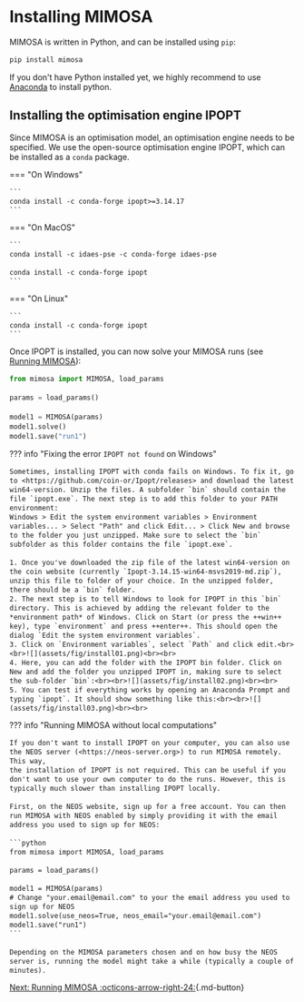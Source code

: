 # Installing MIMOSA

MIMOSA is written in Python, and can be installed using `pip`:
```bash
pip install mimosa
```

If you don't have Python installed yet, we highly recommend to use [Anaconda](https://www.anaconda.com/download) to install python. 

## Installing the optimisation engine IPOPT

Since MIMOSA is an optimisation model, an optimisation engine needs to be specified. We use the open-source optimisation engine IPOPT, which can be installed as a `conda` package.

=== "On Windows"

    ```
    conda install -c conda-forge ipopt>=3.14.17
    ```

=== "On MacOS"

    ```
    conda install -c idaes-pse -c conda-forge idaes-pse

    conda install -c conda-forge ipopt
    ```

=== "On Linux"

    ```
    conda install -c conda-forge ipopt
    ```


Once IPOPT is installed, you can now solve your MIMOSA runs (see [Running MIMOSA](run.md)):
```python
from mimosa import MIMOSA, load_params

params = load_params()

model1 = MIMOSA(params)
model1.solve()
model1.save("run1")
```


??? info "Fixing the error `IPOPT not found` on Windows"

    Sometimes, installing IPOPT with conda fails on Windows. To fix it, go to <https://github.com/coin-or/Ipopt/releases> and download the latest win64-version. Unzip the files. A subfolder `bin` should contain the file `ipopt.exe`. The next step is to add this folder to your PATH environment:
    Windows > Edit the system environment variables > Environment variables... > Select "Path" and click Edit... > Click New and browse to the folder you just unzipped. Make sure to select the `bin` subfolder as this folder contains the file `ipopt.exe`.

    1. Once you've downloaded the zip file of the latest win64-version on the coin website (currently `Ipopt-3.14.15-win64-msvs2019-md.zip`),
    unzip this file to folder of your choice. In the unzipped folder, there should be a `bin` folder.
    2. The next step is to tell Windows to look for IPOPT in this `bin` directory. This is achieved by adding the relevant folder to the *environment path* of Windows. Click on Start (or press the ++win++ key), type `environment` and press ++enter++. This should open the dialog `Edit the system environment variables`.
    3. Click on `Environment variables`, select `Path` and click edit.<br><br>![](assets/fig/install01.png)<br><br>
    4. Here, you can add the folder with the IPOPT bin folder. Click on New and add the folder you unzipped IPOPT in, making sure to select the sub-folder `bin`:<br><br>![](assets/fig/install02.png)<br><br>
    5. You can test if everything works by opening an Anaconda Prompt and typing `ipopt`. It should show something like this:<br><br>![](assets/fig/install03.png)<br><br>


??? info "Running MIMOSA without local computations"

    If you don't want to install IPOPT on your computer, you can also use the NEOS server (<https://neos-server.org>) to run MIMOSA remotely. This way,
    the installation of IPOPT is not required. This can be useful if you don't want to use your own computer to do the runs. However, this is typically much slower than installing IPOPT locally.

    First, on the NEOS website, sign up for a free account. You can then run MIMOSA with NEOS enabled by simply providing it with the email address you used to sign up for NEOS:

    ```python
    from mimosa import MIMOSA, load_params

    params = load_params()

    model1 = MIMOSA(params)
    # Change "your.email@email.com" to your the email address you used to sign up for NEOS
    model1.solve(use_neos=True, neos_email="your.email@email.com") 
    model1.save("run1")
    ```

    Depending on the MIMOSA parameters chosen and on how busy the NEOS server is, running the model might take a while (typically a couple of minutes).


[Next: Running MIMOSA :octicons-arrow-right-24:](run.md){.md-button}